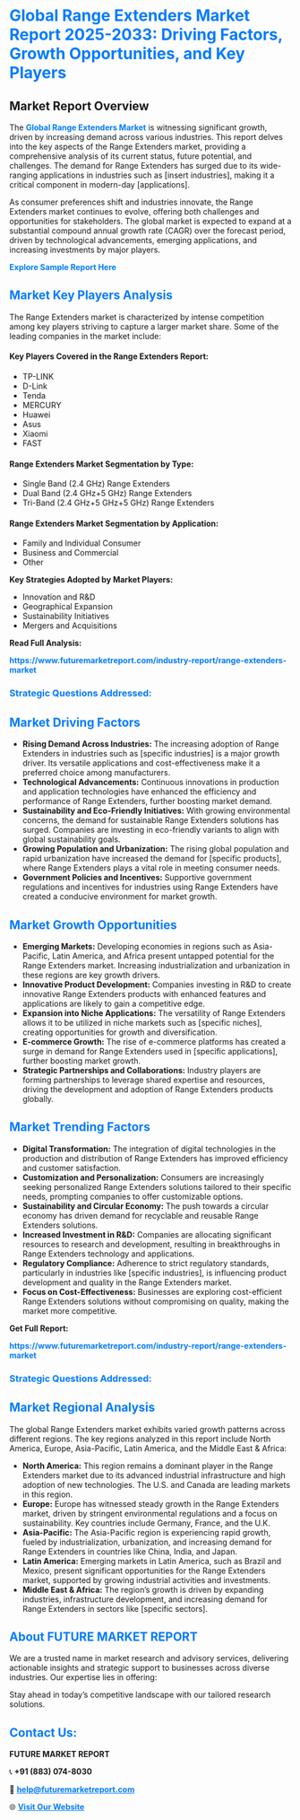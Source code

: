 <h1 style="color: #007BFF;">Global Range Extenders Market Report 2025-2033: Driving Factors, Growth Opportunities, and Key Players</h1>

<section id="overview">
<h2>Market Report Overview</h2>
<p>The <a href="https://www.futuremarketreport.com/industry-report/range-extenders-market" style="color: #007BFF; text-decoration: none;"><strong>Global Range Extenders Market</strong></a> is witnessing significant growth, driven by increasing demand across various industries. This report delves into the key aspects of the Range Extenders market, providing a comprehensive analysis of its current status, future potential, and challenges. The demand for Range Extenders has surged due to its wide-ranging applications in industries such as [insert industries], making it a critical component in modern-day [applications].</p>
<p>As consumer preferences shift and industries innovate, the Range Extenders market continues to evolve, offering both challenges and opportunities for stakeholders. The global market is expected to expand at a substantial compound annual growth rate (CAGR) over the forecast period, driven by technological advancements, emerging applications, and increasing investments by major players.</p>
</section>

<section id="overview">
<p><a href="https://www.futuremarketreport.com/request-sample/reportId=28667" style="color: #007BFF; text-decoration: none;"><strong>Explore Sample Report Here</strong></a></p>
</section>

<section id="key-players">
<h2 style="color: #007BFF;">Market Key Players Analysis</h2>
<p>The Range Extenders market is characterized by intense competition among key players striving to capture a larger market share. Some of the leading companies in the market include:</p>
<h4>Key Players Covered in the Range Extenders Report:</h4>
<ul><li>TP-LINK</li><li>D-Link</li><li>Tenda</li><li>MERCURY</li><li>Huawei</li><li>Asus</li><li>Xiaomi</li><li>FAST</li></ul>
<h4>Range Extenders Market Segmentation by Type:</h4>
<ul><li>Single Band (2.4 GHz) Range Extenders</li><li>Dual Band (2.4 GHz+5 GHz) Range Extenders</li><li>Tri-Band (2.4 GHz+5 GHz+5 GHz) Range Extenders</li></ul>

<h4>Range Extenders Market Segmentation by Application:</h4>
<ul><li>Family and Individual Consumer</li><li>Business and Commercial</li><li>Other</li></ul>
<p><strong>Key Strategies Adopted by Market Players:</strong></p>
<ul>
<li>Innovation and R&D</li>
<li>Geographical Expansion</li>
<li>Sustainability Initiatives</li>
<li>Mergers and Acquisitions</li>
</ul>
</section>

<section>
<p><strong>Read Full Analysis: </strong></p><a href="https://www.futuremarketreport.com/industry-report/range-extenders-market" style="color: #007BFF; text-decoration: none;"><strong>https://www.futuremarketreport.com/industry-report/range-extenders-market</strong></a>
<h3 style="color: #007BFF;">Strategic Questions Addressed:</h3>
</section>

<section id="driving-factors">
<h2 style="color: #007BFF;">Market Driving Factors</h2>
<ul>
<li><strong>Rising Demand Across Industries:</strong> The increasing adoption of Range Extenders in industries such as [specific industries] is a major growth driver. Its versatile applications and cost-effectiveness make it a preferred choice among manufacturers.</li>
<li><strong>Technological Advancements:</strong> Continuous innovations in production and application technologies have enhanced the efficiency and performance of Range Extenders, further boosting market demand.</li>
<li><strong>Sustainability and Eco-Friendly Initiatives:</strong> With growing environmental concerns, the demand for sustainable Range Extenders solutions has surged. Companies are investing in eco-friendly variants to align with global sustainability goals.</li>
<li><strong>Growing Population and Urbanization:</strong> The rising global population and rapid urbanization have increased the demand for [specific products], where Range Extenders plays a vital role in meeting consumer needs.</li>
<li><strong>Government Policies and Incentives:</strong> Supportive government regulations and incentives for industries using Range Extenders have created a conducive environment for market growth.</li>
</ul>
</section>

<section id="growth-opportunities">
<h2 style="color: #007BFF;">Market Growth Opportunities</h2>
<ul>
<li><strong>Emerging Markets:</strong> Developing economies in regions such as Asia-Pacific, Latin America, and Africa present untapped potential for the Range Extenders market. Increasing industrialization and urbanization in these regions are key growth drivers.</li>
<li><strong>Innovative Product Development:</strong> Companies investing in R&D to create innovative Range Extenders products with enhanced features and applications are likely to gain a competitive edge.</li>
<li><strong>Expansion into Niche Applications:</strong> The versatility of Range Extenders allows it to be utilized in niche markets such as [specific niches], creating opportunities for growth and diversification.</li>
<li><strong>E-commerce Growth:</strong> The rise of e-commerce platforms has created a surge in demand for Range Extenders used in [specific applications], further boosting market growth.</li>
<li><strong>Strategic Partnerships and Collaborations:</strong> Industry players are forming partnerships to leverage shared expertise and resources, driving the development and adoption of Range Extenders products globally.</li>
</ul>
</section>

<section id="trending-factors">
<h2 style="color: #007BFF;">Market Trending Factors</h2>
<ul>
<li><strong>Digital Transformation:</strong> The integration of digital technologies in the production and distribution of Range Extenders has improved efficiency and customer satisfaction.</li>
<li><strong>Customization and Personalization:</strong> Consumers are increasingly seeking personalized Range Extenders solutions tailored to their specific needs, prompting companies to offer customizable options.</li>
<li><strong>Sustainability and Circular Economy:</strong> The push towards a circular economy has driven demand for recyclable and reusable Range Extenders solutions.</li>
<li><strong>Increased Investment in R&D:</strong> Companies are allocating significant resources to research and development, resulting in breakthroughs in Range Extenders technology and applications.</li>
<li><strong>Regulatory Compliance:</strong> Adherence to strict regulatory standards, particularly in industries like [specific industries], is influencing product development and quality in the Range Extenders market.</li>
<li><strong>Focus on Cost-Effectiveness:</strong> Businesses are exploring cost-efficient Range Extenders solutions without compromising on quality, making the market more competitive.</li>
</ul>
</section>

<section>
<p><strong>Get Full Report: </strong></p><a href="https://www.futuremarketreport.com/industry-report/range-extenders-market" style="color: #007BFF; text-decoration: none;"><strong>https://www.futuremarketreport.com/industry-report/range-extenders-market</strong></a>
<h3 style="color: #007BFF;">Strategic Questions Addressed:</h3>
</section>


<section id="regional-analysis">
<h2 style="color: #007BFF;">Market Regional Analysis</h2>
<p>The global Range Extenders market exhibits varied growth patterns across different regions. The key regions analyzed in this report include North America, Europe, Asia-Pacific, Latin America, and the Middle East & Africa:</p>
<ul>
<li><strong>North America:</strong> This region remains a dominant player in the Range Extenders market due to its advanced industrial infrastructure and high adoption of new technologies. The U.S. and Canada are leading markets in this region.</li>
<li><strong>Europe:</strong> Europe has witnessed steady growth in the Range Extenders market, driven by stringent environmental regulations and a focus on sustainability. Key countries include Germany, France, and the U.K.</li>
<li><strong>Asia-Pacific:</strong> The Asia-Pacific region is experiencing rapid growth, fueled by industrialization, urbanization, and increasing demand for Range Extenders in countries like China, India, and Japan.</li>
<li><strong>Latin America:</strong> Emerging markets in Latin America, such as Brazil and Mexico, present significant opportunities for the Range Extenders market, supported by growing industrial activities and investments.</li>
<li><strong>Middle East & Africa:</strong> The region’s growth is driven by expanding industries, infrastructure development, and increasing demand for Range Extenders in sectors like [specific sectors].</li>
</ul>
</section>

<footer>
<h2 style="color: #007BFF;">About FUTURE MARKET REPORT</h2>
<p>We are a trusted name in market research and advisory services, delivering actionable insights and strategic support to businesses across diverse industries. Our expertise lies in offering:</p>

<p>Stay ahead in today’s competitive landscape with our tailored research solutions.</p>

<h2 style="color: #007BFF;">Contact Us:</h2>
<p><strong>FUTURE MARKET REPORT</strong></p>
<p>📞 <strong>+91 (883) 074-8030</strong></p>
<p>📧 <strong><a href="mailto:help@futuremarketreport.com" style="color: #007BFF;">help@futuremarketreport.com</a></strong></p>
<p>🌐 <strong><a href="https://www.futuremarketreport.com/" style="color: #007BFF;">Visit Our Website</a></strong></p>
</footer>